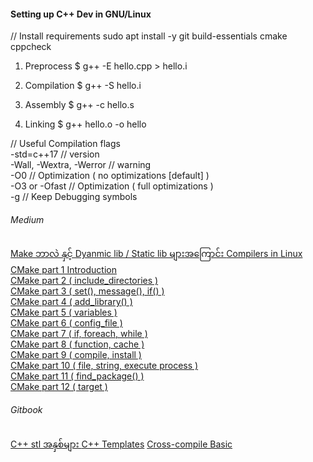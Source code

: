 #### Setting up C++ Dev in GNU/Linux

// Install requirements
sudo apt install -y git build-essentials cmake cppcheck

1. Preprocess
$ g++ -E hello.cpp > hello.i

2. Compilation
$ g++ -S hello.i

3. Assembly
$ g++ -c hello.s

4. Linking
$ g++ hello.o -o hello

// Useful Compilation flags<br>
-std=c++17              // version<br>
-Wall, -Wextra, -Werror // warning<br>
-O0                     // Optimization ( no optimizations [default] )<br>
-O3 or -Ofast           // Optimization ( full optimizations )<br>
-g                      // Keep Debugging symbols<br>


###### Medium
<a href="https://romroboticsmyanmar.gitbook.io/cmake/">Make ဘာလဲ နှင့် Dyanmic lib / Static lib များအကြောင်း </a>
<a href="https://medium.com/@romrobotics/compilers-in-linux-becade518295"> Compilers in Linux </a> <br>
<a href="https://medium.com/@romrobotics/cmake-introduction-1-335b223b5dc1"> CMake part 1  Introduction</a> <br>
<a href="https://medium.com/@romrobotics/cmake-part-2-include-directories-7b26b6536bd"> CMake part 2  ( include_directories )</a><br>
<a href="https://medium.com/@romrobotics/cmake-part-3-set-message-if-801432e03997"> CMake part 3  ( set(), message(), if() )</a><br>
<a href="https://medium.com/@romrobotics/cmake-part-4-add-library-87e128790821"> CMake part 4  ( add_library() )</a><br>
<a href="https://medium.com/@romrobotics/cmake-part-5-variables-4adf399d8271"> CMake part 5  ( variables )</a><br>
<a href="https://medium.com/@romrobotics/cmake-part-6-config-file-4f8fedbd0ddd"> CMake part 6  ( config_file )</a><br>
<a href="https://medium.com/@romrobotics/cmake-part-6-if-foreach-b1daf6d77efe"> CMake part 7  ( if, foreach, while )</a><br>
<a href="https://medium.com/@romrobotics/cmake-part-8-function-cache-58e11d3549bf"> CMake part 8  ( function, cache )</a><br>
<a href="https://medium.com/@romrobotics/cmake-part-9-compile-install-308374354ced"> CMake part 9  ( compile, install )</a><br>
<a href="https://medium.com/@romrobotics/cmake-part-10-file-string-execute-process-1696a878f303"> CMake part 10 ( file, string, execute process )</a><br>
<a href="https://medium.com/@romrobotics/cmake-part-11-find-package-6380ae363a9d"> CMake part 11 ( find_package() )</a><br>
<a href="https://medium.com/@romrobotics/cmake-part-12-target-3addab718ead"> CMake part 12 ( target )</a><br>

###### Gitbook
<a href="https://romroboticsmyanmar.gitbook.io/stl/">C++ stl အနှစ်များ </a>
<a href="https://romroboticsmyanmar.gitbook.io/c-templates/">C++ Templates</a>
<a href="https://romroboticsmyanmar.gitbook.io/compiler-compile/">Cross-compile Basic</a>